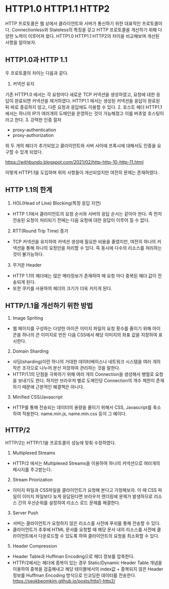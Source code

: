 # HTTP1.0 HTTP1.1 HTTP2

HTTP 프로토콜은 웹 상에서 클라이언트와 서버가 통신하기 위한 대표적인 프로토콜이다.
Connectionless와 Stateless의 특징을 갖고 HTTP 프로토콜을 개선하기 위해 다양한 노력이 이루어져 왔다.
HTTP1.0 HTTP1.1 HTTP2의 차이을 비교해보며 개선된 사항을 알아보자.

## HTTP1.0과 HTTP 1.1
두 프로토콜의 차이는 다음과 같다.
1. 커넥션 유지
  
  기존 HTTP1.0 에서는 각 요청마다 새로운 TCP 커넥션을 생성하였고, 요청에 대한 응답이 완료되면 커넥션을 제거하였다.
  HTTP1.1 에서는 생성된 커넥션을 응답이 완료된 뒤 바로 종료하지 않고, 다른 요청과 응답에도 이용할 수 있다.
2. 호스트 헤더
  HTTP1.1에서는 하나의 IP가 여러개의 도메인을 운영하는 것이 가능해졌고 이를 버츄얼 호스팅이라고 한다.
3. 강력한 인증 절차
  - proxy-authentication
  - proxy-authorization
  
  위 두 개의 헤더가 추가되었고 클라이언트와 서버 사이에 프록시에 대해서도 인증을 요구할 수 있게 되었다.

https://withbundo.blogspot.com/2021/02/http-http-10-http-11.html

이렇게 HTTP1.1을 도입하며 위의 사항들이 개선되었지만 여전히 문제는 존재하였다.

## HTTP 1.1의 한계
1. HOL(Head of Line) Blocking(특정 응답 지연)
  - HTTP 1.1에서 클라이언트의 요청 순서와 서버의 응답 순서는 같아아 한다. 즉 먼저 전송된 요청이 처리되기 전에는 다음 요청에 대한 응답이 이루어 질 수 없다.
2. RTT(Round Trip Time) 증가
  - TCP 커넥션을 유지하여 커넥션 생성에 필요한 비용을 줄였지만, 여전히 하나의 커넥션을 통해 하나의 요청만을 처리할 수 있다. 즉 동시에 다수의 리소스를 처리하는 것이 불가능하다.
3. 무거운 Header
  - HTTP 1.1의 헤더에는 많은 메타정보가 존재하여 매 요청 마다 중복된 헤더 값이 전송되게 된다.
  - 또한 쿠키를 사용하여 헤더의 크기가 더욱 커지게 된다.

## HTTP/1.1을 개선하기 위한 방법
1. Image Spriting
  - 웹 페이지를 구성하는 다양한 아이콘 이미지 파일의 요청 횟수를 줄이기 위해 아이콘을 하나의 큰 이미지로 만든 다음 CSS에서 해당 이미지의 좌표 값을 지정하여 표시한다.

2. Domain Sharding
  - 샤딩(sharding)이란 하나의 거대한 데이터베이스나 네트워크 시스템을 여러 개의 작은 조각으로 나누어 분산 저장하여 관리하는 것을 말한다.
  - HTTP/1.1의 단점을 극복하기 위해 여러 개의 Connection을 생성해서 병렬로 요청을 보내기도 한다. 하지만 브라우저 별로 도메인당 Connection의 개수 제한이 존재하기 때문에 근본적인 해결책은 아니다.

3. Minified CSS/Javascript
  - HTTP를 통해 전송되는 데이터의 용량을 줄이기 위해서 CSS, Javascript를 축소하여 적용한다. name.min.js, name.min.css 등이 그 예이다.

## HTTP/2
HTTP/2는 HTTP/1.1을 프로토콜의 성능에 맞춰 수정하였다.

1. Multiplexed Streams
  - HTTP/2 에서는 Multiplexed Streams을 이용하여 하나의 커넥션으로 여러개의 메시지를 주고받는다.
2. Stream Priorization
  -  이미지 파일과 CSS파일을 클라이언트가 요청해 본다고 가정해보자. 이 때 CSS 파일이 이미지 파일보다 늦게 응답된다면 브라우저 렌더링에 문제가 발생하므로 리소스 간의 우선순위를 설정하여 리소스 로드 문제를 해결한다.
3. Server Push
  - 서버는 클라이언트가 요청하지 않은 리소스를 사전에 푸쉬를 통해 전송할 수 있다. 
  - 클라이언트가 추후에 HTML 문서를 요청할 때 해당 문서 내의 리소스를 사전에 클라이언트에서 다운로드할 수 있도록 하여 클라이언트의 요청을 최소화할 수 있다.
5. Header Compression
  - Header Table과 Huffman Encoding으로 헤더 정보를 압축한다.
  - HTTP/2에서는 헤더에 중복이 있는 경우 Static/Dynamic Header Table 개념을 이용하여 중복을 검출해내고 해당 테이블에서의 index값 + 중복되지 않은 Header 정보를 Huffman Encoding 방식으로 인코딩한 데이터를 전송한다.
https://seokbeomkim.github.io/posts/http1-http2/

